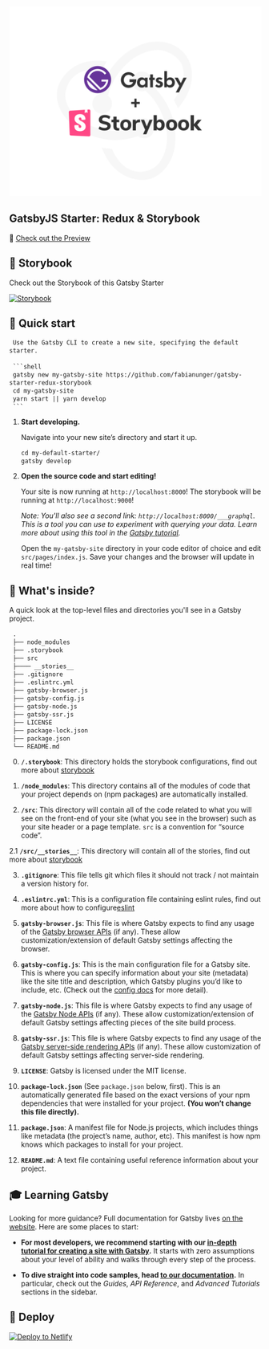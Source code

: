 <p align="center">
  <a href="https://gatsby-starter-redux-storybook.netlify.com">
    <img alt="Gatsby" src="./src/assets/images/gatsby-starter-redux-storybook-bg.png" width="600" />
  </a>
</p>

 ## GatsbyJS Starter: Redux & Storybook
 
 🔗 [Check out the Preview](https://gatsby-starter-redux-storybook.netlify.com)
   

 ## 📒 Storybook
 
 Check out the Storybook of this Gatsby Starter
 
 [![Storybook](https://cdn.jsdelivr.net/gh/storybookjs/brand@master/badge/badge-storybook.svg)](https://gatsby-starter-redux-storybook-stories.netlify.com/)
  
 
 ## 🚀 Quick start
 
     Use the Gatsby CLI to create a new site, specifying the default starter.
 
     ```shell
     gatsby new my-gatsby-site https://github.com/fabianunger/gatsby-starter-redux-storybook
     cd my-gatsby-site
     yarn start || yarn develop
     ```
 
 1.  **Start developing.**
 
     Navigate into your new site’s directory and start it up.
 
     ```shell
     cd my-default-starter/
     gatsby develop
     ```
 
 1.  **Open the source code and start editing!**
 
     Your site is now running at `http://localhost:8000`!
     The storybook will be running at `http://localhost:9000`!
 
     _Note: You'll also see a second link: _`http://localhost:8000/___graphql`_. This is a tool you can use to experiment with querying your data. Learn more about using this tool in the [Gatsby tutorial](https://www.gatsbyjs.org/tutorial/part-five/#introducing-graphiql)._
 
     Open the `my-gatsby-site` directory in your code editor of choice and edit `src/pages/index.js`. Save your changes and the browser will update in real time!
 
 ## 🧐 What's inside?
 
 A quick look at the top-level files and directories you'll see in a Gatsby project.
 
     .
     ├── node_modules
     ├── .storybook
     ├── src
     ├──── __stories__
     ├── .gitignore
     ├── .eslintrc.yml
     ├── gatsby-browser.js
     ├── gatsby-config.js
     ├── gatsby-node.js
     ├── gatsby-ssr.js
     ├── LICENSE
     ├── package-lock.json
     ├── package.json
     └── README.md
     
 0.  **`/.storybook`**: This directory holds the storybook configurations, find out more about [storybook](https://storybook.js.org/)
 
 1.  **`/node_modules`**: This directory contains all of the modules of code that your project depends on (npm packages) are automatically installed.
 
 2.  **`/src`**: This directory will contain all of the code related to what you will see on the front-end of your site (what you see in the browser) such as your site header or a page template. `src` is a convention for “source code”.
 
 2.1  **`/src/__stories__`**: This directory will contain all of the stories, find out more about [storybook](https://storybook.js.org/)
 
 3.  **`.gitignore`**: This file tells git which files it should not track / not maintain a version history for.
 
 4.  **`.eslintrc.yml`**: This is a configuration file containing eslint rules, find out more about how to configure[eslint](https://eslint.org/docs/user-guide/configuring)
 
 5.  **`gatsby-browser.js`**: This file is where Gatsby expects to find any usage of the [Gatsby browser APIs](https://www.gatsbyjs.org/docs/browser-apis/) (if any). These allow customization/extension of default Gatsby settings affecting the browser.
 
 6.  **`gatsby-config.js`**: This is the main configuration file for a Gatsby site. This is where you can specify information about your site (metadata) like the site title and description, which Gatsby plugins you’d like to include, etc. (Check out the [config docs](https://www.gatsbyjs.org/docs/gatsby-config/) for more detail).
 
 7.  **`gatsby-node.js`**: This file is where Gatsby expects to find any usage of the [Gatsby Node APIs](https://www.gatsbyjs.org/docs/node-apis/) (if any). These allow customization/extension of default Gatsby settings affecting pieces of the site build process.
 
 8.  **`gatsby-ssr.js`**: This file is where Gatsby expects to find any usage of the [Gatsby server-side rendering APIs](https://www.gatsbyjs.org/docs/ssr-apis/) (if any). These allow customization of default Gatsby settings affecting server-side rendering.
 
 9.  **`LICENSE`**: Gatsby is licensed under the MIT license.
 
 10. **`package-lock.json`** (See `package.json` below, first). This is an automatically generated file based on the exact versions of your npm dependencies that were installed for your project. **(You won’t change this file directly).**
 
 11. **`package.json`**: A manifest file for Node.js projects, which includes things like metadata (the project’s name, author, etc). This manifest is how npm knows which packages to install for your project.
 
 12. **`README.md`**: A text file containing useful reference information about your project.
 
 ## 🎓 Learning Gatsby
 
 Looking for more guidance? Full documentation for Gatsby lives [on the website](https://www.gatsbyjs.org/). Here are some places to start:
 
 - **For most developers, we recommend starting with our [in-depth tutorial for creating a site with Gatsby](https://www.gatsbyjs.org/tutorial/).** It starts with zero assumptions about your level of ability and walks through every step of the process.
 
 - **To dive straight into code samples, head [to our documentation](https://www.gatsbyjs.org/docs/).** In particular, check out the _Guides_, _API Reference_, and _Advanced Tutorials_ sections in the sidebar.

## 💫 Deploy

[![Deploy to Netlify](https://www.netlify.com/img/deploy/button.svg)](https://app.netlify.com/start/deploy?repository=https://github.com/fabianunger/gatsby-starter-redux-storybook)
